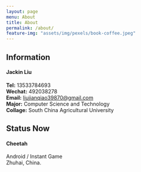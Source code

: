 ```yaml
---
layout: page
menu: About
title: About
permalink: /about/
feature-img: "assets/img/pexels/book-coffee.jpeg"
---
```


## Information
#### Jackin Liu
**Tel:** 13533784693<br>
**Wechat:** 492038278<br>
**Email:** liujianqiao39870@gmail.com<br>
**Major:** Computer Science and Technology<br>
**Collage:** South China Agricultural University

## Status Now
#### Cheetah
Android / Instant Game<br/>
Zhuhai, China.
